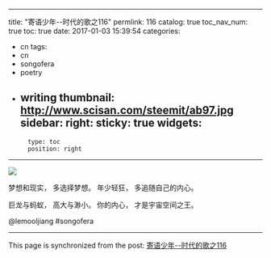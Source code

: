 
---
title: "寄语少年--时代的歌之116"
permlink: 116
catalog: true
toc_nav_num: true
toc: true
date: 2017-01-03 15:39:54
categories:
- cn
tags:
- cn
- songofera
- poetry
- writing
thumbnail: http://www.scisan.com/steemit/ab97.jpg
sidebar:
    right:
        sticky: true
widgets:
    -
        type: toc
        position: right
---


![](http://www.scisan.com/steemit/ab97.jpg)

梦想和现实，
多选择梦想。
年少轻狂，
多追随自己的内心。

巨龙与蚂蚁，
高大与渺小。
你的内心，
才是宇宙空间之王。

 @lemooljiang       #songofera

- - -

This page is synchronized from the post: [寄语少年--时代的歌之116](https://steemit.com/@lemooljiang/116)

